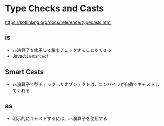 # Type Checks and Casts
https://kotlinlang.org/docs/reference/typecasts.html

## is

- `is`演算子を使用して型をチェックすることができる
- Javaの`instanceof`

## Smart Casts

- `is`演算子で型チェックしたオブジェクトは、コンパイラが自動でキャストしてくれる


## as
- 明示的にキャストするには、`as`演算子を使用する

